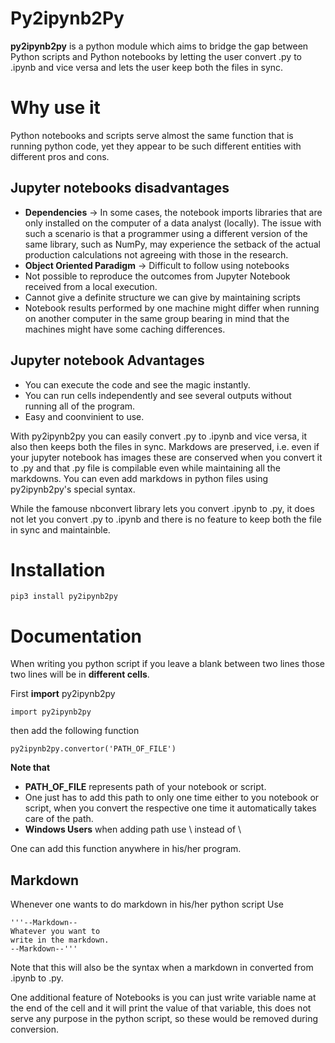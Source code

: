 # Py2ipynb2Py

__py2ipynb2py__ is a python module which aims to bridge the gap between Python scripts and Python notebooks by letting the user convert .py to .ipynb and vice versa and lets the user keep both the files in sync.

# Why use it

Python notebooks and scripts serve almost the same function that is running python code, yet they appear to be such different entities with different pros and cons.

## Jupyter notebooks disadvantages
* __Dependencies__ -> In some cases, the notebook imports libraries that are only installed on the computer of a data analyst (locally). The issue with such a scenario is that a programmer using a different version of the same library, such as NumPy, may experience the setback of the actual 
production calculations not agreeing with those in the research.
* __Object Oriented Paradigm__ -> Difficult to follow using notebooks
* Not possible to reproduce the outcomes from Jupyter Notebook received from a local execution.
* Cannot give a definite structure we can give by maintaining scripts
* Notebook results performed by one machine might differ when running on another computer in the same group bearing in mind that the machines might have some caching differences.

## Jupyter notebook Advantages
* You can execute the code and see the magic instantly.
* You can run cells independently and see several outputs without running all of the program.
* Easy and coonvinient to use.

With py2ipynb2py you can easily convert .py to .ipynb and vice versa, it also then keeps both the files in sync. Markdows are preserved, i.e. even if your jupyter notebook has images these are conserved when you convert it to .py and that .py file is compilable even while maintaining all the markdowns. You can even add markdows in python files using py2ipynb2py's special syntax.

While the famouse nbconvert library lets you convert .ipynb to .py, it does not let you convert .py to .ipynb and there is no feature to keep both the file in sync and maintainble.

# Installation
```
pip3 install py2ipynb2py
```

# Documentation
When writing you python script if you leave a blank between two lines those two lines will be in __different cells__.

First __import__ py2ipynb2py
```
import py2ipynb2py
```
then add the following function
```
py2ipynb2py.convertor('PATH_OF_FILE')
```
__Note that__
* __PATH_OF_FILE__ represents path of your notebook or script.
* One just has to add this path to only one time either to you notebook or script, when you convert the respective one time it automatically takes care of the path.
* __Windows Users__ when adding path use \\ instead of \

One can add this function anywhere in his/her program.

## Markdown

Whenever one wants to do markdown in his/her python script
Use
```
'''--Markdown--
Whatever you want to 
write in the markdown.
--Markdown--'''
```

Note that this will also be the syntax when a markdown in converted from .ipynb to .py.

One additional feature of Notebooks is you can just write variable name at the end of the cell and it will print the value of that variable, this does not serve any purpose in the python script, so these would be removed during conversion.
